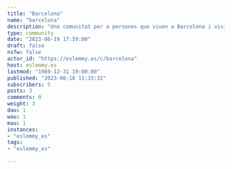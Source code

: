 ```yaml
---
title: "Barcelona" 
name: "barcelona"
description: "Una comunitat per a persones que viuen a Barcelona i visiten aquesta bonica ciutat. Una comunidad para personas que viven en Barcelona y visitan esta hermosa ciudad."
type: community
date: "2023-06-19 17:59:00"
draft: false
nsfw: false
actor_id: "https://eslemmy.es/c/barcelona"
host: eslemmy.es
lastmod: "1969-12-31 19:00:00"
published: "2023-06-18 11:33:32"
subscribers: 5
posts: 3
comments: 0
weight: 3
dau: 1
wau: 1
mau: 1
instances:
- "eslemmy_es"
tags: 
- "eslemmy_es"

---
```

